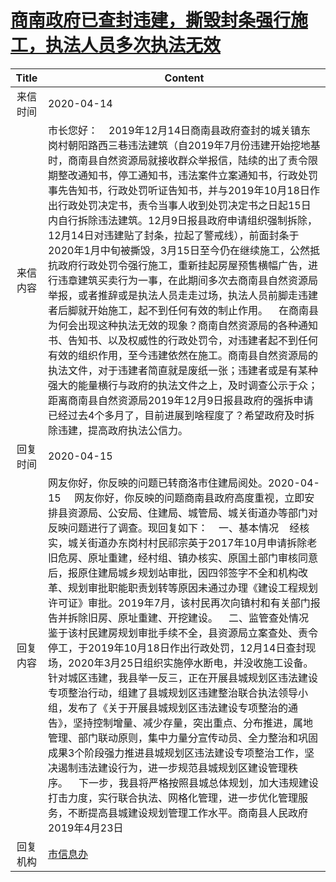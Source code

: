 # <a href="http://www.shangluo.gov.cn/zmhd/ldxxxx.jsp?urltype=leadermail.LeaderMailContentUrl&wbtreeid=1112&leadermailid=5776">商南政府已查封违建，撕毁封条强行施工，执法人员多次执法无效</a>
| Title |                                                                                                                                                                                                                                                                                                                                    Content                                                                                                                                                                                                                                                                                                                                     |
|:-----:|--------------------------------------------------------------------------------------------------------------------------------------------------------------------------------------------------------------------------------------------------------------------------------------------------------------------------------------------------------------------------------------------------------------------------------------------------------------------------------------------------------------------------------------------------------------------------------------------------------------------------------------------------------------------------------|
| 来信时间  | 2020-04-14                                                                                                                                                                                                                                                                                                                                                                                                                                                                                                                                                                                                                                                                     |
| 来信内容  | 市长您好：    2019年12月14日商南县政府查封的城关镇东岗村朝阳路西三巷违法建筑（自2019年7月份违建开始挖地基时，商南县自然资源局就接收群众举报信，陆续的出了责令限期整改通知书，停工通知书，违法案件立案通知书，行政处罚事先告知书，行政处罚听证告知书，并与2019年10月18日作出行政处罚决定书，责令当事人收到处罚决定书之日起15日内自行拆除违法建筑。12月9日报县政府申请组织强制拆除，12月14日对违建贴了封条，拉起了警戒线），前面封条于2020年1月中旬被撕毁，3月15日至今仍在继续施工，公然抵抗政府行政处罚令强行施工，重新挂起房屋预售横幅广告，进行违章建筑买卖行为一事，在此期间多次去商南县自然资源局举报，或者推辞或是执法人员走走过场，执法人员前脚走违建者后脚就开始施工，起不到任何有效的制止作用。    在商南县为何会出现这种执法无效的现象？商南自然资源局的各种通知书、告知书、以及权威性的行政处罚令，对违建者起不到任何有效的组织作用，至今违建依然在施工。商南县自然资源局的执法文件，对于违建者简直就是废纸一张；违建者或是有某种强大的能量横行与政府的执法文件之上，及时调查公示于众；距离商南县自然资源局2019年12月9日报县政府的强拆申请已经过去4个多月了，目前进展到啥程度了？希望政府及时拆除违建，提高政府执法公信力。                                                                                  |
| 回复时间  | 2020-04-15                                                                                                                                                                                                                                                                                                                                                                                                                                                                                                                                                                                                                                                                     |
| 回复内容  | 网友你好，你反映的问题已转商洛市住建局阅处。2020-04-15     网友你好，你反映的问题商南县政府高度重视，立即安排县资源局、公安局、住建局、城管局、城关街道办等部门对反映问题进行了调查。现回复如下：    一、基本情况    经核实，城关街道办东岗村村民祁宗英于2017年10月申请拆除老旧危房、原址重建，经村组、镇办核实、原国土部门审核同意后，报原住建局城乡规划站审批，因四邻签字不全和机构改革、规划审批职能职责划转等原因未通过办理《建设工程规划许可证》审批。2019年7月，该村民再次向镇村和有关部门报告并拆除旧房、原址重建、开挖建设。    二、监管查处情况    鉴于该村民建房规划审批手续不全，县资源局立案查处、责令停工，于2019年10月18日作出行政处罚，12月14日查封现场，2020年3月25日组织实施停水断电，并没收施工设备。针对城区违建，我县举一反三，正在开展县城规划区违法建设专项整治行动，组建了县城规划区违建整治联合执法领导小组，发布了《关于开展县城规划区违法建设专项整治的通告》，坚持控制增量、减少存量，突出重点、分布推进，属地管理、部门联动原则，集中力量分宣传动员、全力整治和巩固成果3个阶段强力推进县城规划区违法建设专项整治工作，坚决遏制违法建设行为，进一步规范县城规划区建设管理秩序。    下一步，我县将严格按照县城总体规划，加大违规建设打击力度，实行联合执法、网格化管理，进一步优化管理服务，不断提高县城建设规划管理工作水平。商南县人民政府2019年4月23日 |
| 回复机构  | <a href="../../categories/agencies/市信息办.md">市信息办</a>                                                                                                                                                                                                                                                                                                                                                                                                                                                                                                                                                                                                                             |
